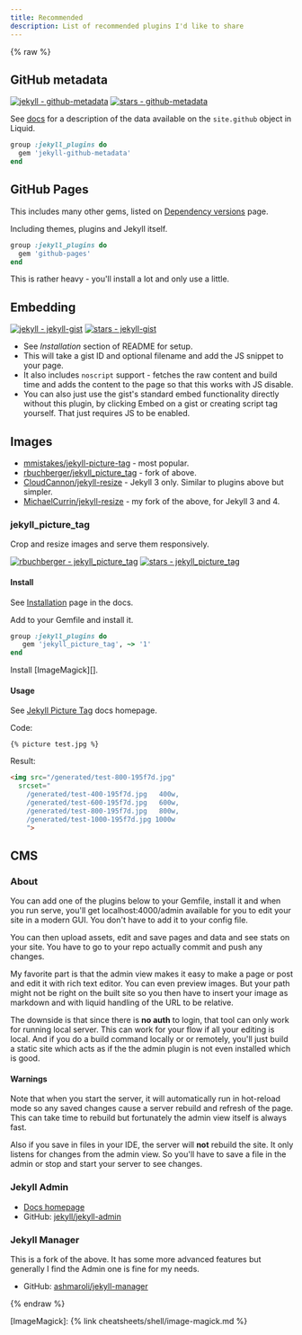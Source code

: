 ```yaml
---
title: Recommended
description: List of recommended plugins I'd like to share
---
```


{% raw %}


## GitHub metadata

[![jekyll - github-metadata](https://img.shields.io/static/v1?label=jekyll&message=github-metadata&color=5d15a1&logo=github)](https://github.com/jekyll/github-metadata)
[![stars - github-metadata](https://img.shields.io/github/stars/jekyll/github-metadata?style=social)](https://github.com/jekyll/github-metadata)

See [docs](https://github.com/jekyll/github-metadata/blob/master/docs/site.github.md) for a description of the data available on the `site.github` object in Liquid.

```ruby
group :jekyll_plugins do
  gem 'jekyll-github-metadata'
end
```


## GitHub Pages

This includes many other gems, listed on [Dependency versions](https://pages.github.com/versions/) page.

Including themes, plugins and Jekyll itself.

```ruby
group :jekyll_plugins do
  gem 'github-pages'
end
```

This is rather heavy - you'll install a lot and only use a little.


## Embedding

[![jekyll - jekyll-gist](https://img.shields.io/static/v1?label=jekyll&message=jekyll-gist&color=5d15a1&logo=github)](https://github.com/jekyll/jekyll-gist)
[![stars - jekyll-gist](https://img.shields.io/github/stars/jekyll/jekyll-gist?style=social)](https://github.com/jekyll/jekyll-gist)

- See _Installation_ section of README for setup.
- This will take a gist ID and optional filename and add the JS snippet to your page.
- It also includes `noscript` support - fetches the raw content and build time and adds the content to the page so that this works with JS disable.
- You can also just use the gist's standard embed functionality directly without this plugin, by clicking Embed on a gist or creating script tag yourself. That just requires JS to be enabled.


## Images

- [mmistakes/jekyll-picture-tag](https://github.com/mmistakes/jekyll-picture-tag) - most popular.
- [rbuchberger/jekyll_picture_tag](https://github.com/rbuchberger/jekyll_picture_tag) - fork of above.
- [CloudCannon/jekyll-resize](https://github.com/CloudCannon/jekyll-resize) - Jekyll 3 only. Similar to plugins above but simpler.
- [MichaelCurrin/jekyll-resize](https://github.com/MichaelCurrin/jekyll-resize) - my fork of the above, for Jekyll 3 and 4.

### jekyll_picture_tag

Crop and resize images and serve them responsively.

[![rbuchberger - jekyll_picture_tag](https://img.shields.io/static/v1?label=rbuchberger&message=jekyll_picture_tag&color=5d15a1&logo=github)](https://github.com/rbuchberger/jekyll_picture_tag)
[![stars - jekyll_picture_tag](https://img.shields.io/github/stars/rbuchberger/jekyll_picture_tag?style=social)](https://github.com/rbuchberger/jekyll_picture_tag)

#### Install

See [Installation](https://rbuchberger.github.io/jekyll_picture_tag/users/installation) page in the docs.

Add to your Gemfile and install it.

```ruby
group :jekyll_plugins do
   gem 'jekyll_picture_tag', ~> '1'
end
```

Install [ImageMagick][].

#### Usage

See [Jekyll Picture Tag](https://rbuchberger.github.io/jekyll_picture_tag/) docs homepage.

Code:

```liquid
{% picture test.jpg %}
```

Result:

```html
<img src="/generated/test-800-195f7d.jpg"
  srcset="
    /generated/test-400-195f7d.jpg   400w,
    /generated/test-600-195f7d.jpg   600w,
    /generated/test-800-195f7d.jpg   800w,
    /generated/test-1000-195f7d.jpg 1000w
    ">
```


## CMS

### About

You can add one of the plugins below to your Gemfile, install it and when you run serve, you'll get localhost:4000/admin available for you to edit your site in a modern GUI. You don't have to add it to your config file.

You can then upload assets, edit and save pages and data and see stats on your site. You have to go to your repo actually commit and push any changes.

My favorite part is that the admin view makes it easy to make a page or post and edit it with rich text editor. You can even preview images. But your path might not be right on the built site so you then have to insert your image as markdown and with liquid handling of the URL to be relative.

The downside is that since there is **no auth** to login, that tool can only work for running local server.
This can work for your flow if all your editing is local. And if you do a build command locally or or remotely, you'll just build a static site which acts as if the the admin plugin is not even installed which is good.

#### Warnings

Note that when you start the server, it will automatically run in hot-reload mode so any saved changes cause a server rebuild and refresh of the page. This can take time to rebuild but fortunately the admin view itself is always fast.

Also if you save in files in your IDE, the server will **not** rebuild the site. It only listens for changes from the admin view. So you'll have to save a file in the admin or stop and start your server to see changes.

### Jekyll Admin

- [Docs homepage](https://jekyll.github.io/jekyll-admin/)
- GitHub: [jekyll/jekyll-admin](https://github.com/jekyll/jekyll-admin)

### Jekyll Manager

This is a fork of the above. It has some more advanced features but generally I find the Admin one is fine for my needs.

- GitHub: [ashmaroli/jekyll-manager](https://github.com/ashmaroli/jekyll-manager)

{% endraw %}


[ImageMagick]: {% link cheatsheets/shell/image-magick.md %}
